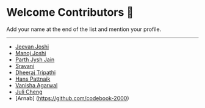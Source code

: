# Welcome Contributors 🙏
Add your name at the end of the list and mention your profile.

***

- [Jeevan Joshi](https://github.com/G1Joshi)
- [Manoj Joshi](https://github.com/manojchandrajoshi)
- [Parth Jysh Jain](Sudo-Jayesh-Jain/C0D1NG)
- [Sravani](https://github.com/sravanireddy1102)
- [Dheeraj Tripathi](https://github.com/dheeraj-tripathi)
- [Hans Pattnaik](https://github.com/HANS-2002)
- [Vanisha Agarwal](https://github.com/vanisha23)
- [Juli Cheng](https://github.com/julicheng)
- [Arnab] (https://github.com/codebook-2000) 